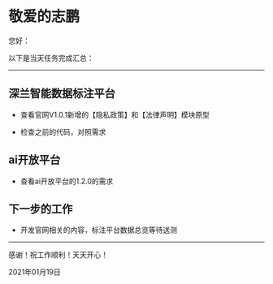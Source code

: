 # 敬爱的志鹏

您好：

以下是当天任务完成汇总：

---

## 深兰智能数据标注平台

- 查看官网V1.0.1新增的【隐私政策】和【法律声明】模块原型

- 检查之前的代码，对照需求

## ai开放平台

- 查看ai开放平台的1.2.0的需求

## 下一步的工作

- 开发官网相关的内容，标注平台数据总览等待送测

---
感谢！祝工作顺利！天天开心！

2021年01月19日
